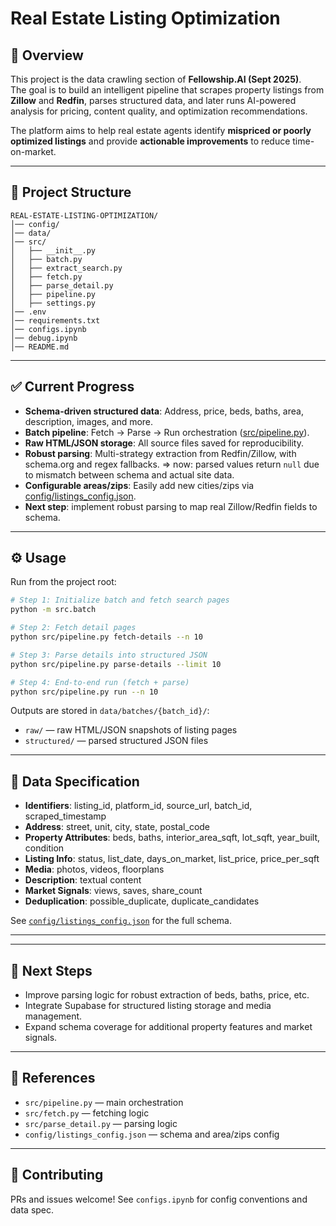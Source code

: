 # Real Estate Listing Optimization

## 📌 Overview
This project is the data crawling section of **Fellowship.AI (Sept 2025)**.  
The goal is to build an intelligent pipeline that scrapes property listings from **Zillow** and **Redfin**, parses structured data, and later runs AI-powered analysis for pricing, content quality, and optimization recommendations.  

The platform aims to help real estate agents identify **mispriced or poorly optimized listings** and provide **actionable improvements** to reduce time-on-market.

---


## 📂 Project Structure
```
REAL-ESTATE-LISTING-OPTIMIZATION/
│── config/
│── data/
│── src/
│   ├── __init__.py
│   ├── batch.py
│   ├── extract_search.py
│   ├── fetch.py
│   ├── parse_detail.py
│   ├── pipeline.py
│   ├── settings.py
│── .env
│── requirements.txt
│── configs.ipynb
│── debug.ipynb
│── README.md
```

---

## ✅ Current Progress

- **Schema-driven structured data**: Address, price, beds, baths, area, description, images, and more.
- **Batch pipeline**: Fetch → Parse → Run orchestration ([src/pipeline.py](src/pipeline.py)).
- **Raw HTML/JSON storage**: All source files saved for reproducibility.
- **Robust parsing**: Multi-strategy extraction from Redfin/Zillow, with schema.org and regex fallbacks. => now: parsed values return `null` due to mismatch between schema and actual site data.  
- **Configurable areas/zips**: Easily add new cities/zips via [config/listings_config.json](config/listings_config.json).
- **Next step**: implement robust parsing to map real Zillow/Redfin fields to schema.


---

## ⚙️ Usage
Run from the project root:

```bash
# Step 1: Initialize batch and fetch search pages
python -m src.batch

# Step 2: Fetch detail pages
python src/pipeline.py fetch-details --n 10

# Step 3: Parse details into structured JSON
python src/pipeline.py parse-details --limit 10

# Step 4: End-to-end run (fetch + parse)
python src/pipeline.py run --n 10
```

Outputs are stored in `data/batches/{batch_id}/`:

- `raw/` — raw HTML/JSON snapshots of listing pages
- `structured/` — parsed structured JSON files

---

## 📑 Data Specification

- **Identifiers**: listing_id, platform_id, source_url, batch_id, scraped_timestamp
- **Address**: street, unit, city, state, postal_code
- **Property Attributes**: beds, baths, interior_area_sqft, lot_sqft, year_built, condition
- **Listing Info**: status, list_date, days_on_market, list_price, price_per_sqft
- **Media**: photos, videos, floorplans
- **Description**: textual content
- **Market Signals**: views, saves, share_count
- **Deduplication**: possible_duplicate, duplicate_candidates

See [`config/listings_config.json`](config/listings_config.json) for the full schema.

---
---

## 🚀 Next Steps

- Improve parsing logic for robust extraction of beds, baths, price, etc.
- Integrate Supabase for structured listing storage and media management.
- Expand schema coverage for additional property features and market signals.

---

## 📝 References

- `src/pipeline.py` — main orchestration
- `src/fetch.py` — fetching logic
- `src/parse_detail.py` — parsing logic
- `config/listings_config.json` — schema and area/zips config

---

## 🤝 Contributing

PRs and issues welcome! See `configs.ipynb` for config conventions and data spec.